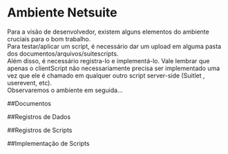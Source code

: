 # Ambiente Netsuite
Para a visão de desenvolvedor, existem alguns elementos do ambiente cruciais para o bom trabalho.  
Para testar/aplicar um script, é necessário dar um upload em alguma pasta dos documentos/arquivos/suitescripts.  
Além disso, é necessário registra-lo e implementá-lo. Vale lembrar que apenas o clientScript não necessariamente
precisa ser implementado uma vez que ele é chamado em qualquer outro script server-side (Suitlet , userevent, etc).  
Observaremos o ambiente em seguida...

##Documentos

##Registros de Dados


##Registros de Scripts


##Implementação de Scripts
